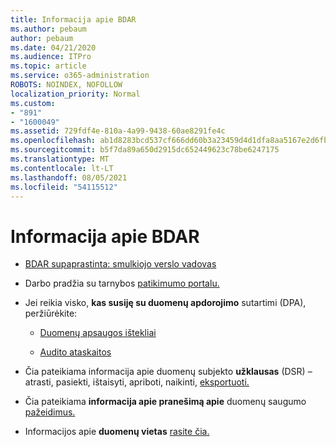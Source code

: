 ```yaml
---
title: Informacija apie BDAR
ms.author: pebaum
author: pebaum
ms.date: 04/21/2020
ms.audience: ITPro
ms.topic: article
ms.service: o365-administration
ROBOTS: NOINDEX, NOFOLLOW
localization_priority: Normal
ms.custom:
- "891"
- "1600049"
ms.assetid: 729fdf4e-810a-4a99-9438-60ae8291fe4c
ms.openlocfilehash: ab1d8283bcd537cf666dd60b3a23459d4d1dfa8aa5167e2d6fb2a9b779b4b3e1
ms.sourcegitcommit: b5f7da89a650d2915dc652449623c78be6247175
ms.translationtype: MT
ms.contentlocale: lt-LT
ms.lasthandoff: 08/05/2021
ms.locfileid: "54115512"
---
```

# <a name="information-about-gdpr"></a>Informacija apie BDAR

- [BDAR supaprastinta: smulkiojo verslo vadovas](/microsoft-365/admin/security-and-compliance/gdpr-compliance)

- Darbo pradžia su tarnybos [patikimumo portalu.](https://servicetrust.microsoft.com/ViewPage/GDPRGetStarted)

- Jei reikia visko, **kas susiję su duomenų apdorojimo** sutartimi (DPA), peržiūrėkite:

  - [Duomenų apsaugos ištekliai](https://servicetrust.microsoft.com/ViewPage/TrustDocuments)

  - [Audito ataskaitos](https://servicetrust.microsoft.com/ViewPage/MSComplianceGuide)

- Čia pateikiama informacija apie duomenų subjekto **užklausas** (DSR) – atrasti, pasiekti, ištaisyti, apriboti, naikinti, [eksportuoti.](/microsoft-365/compliance/gdpr-dsr-office365)

- Čia pateikiama **informacija apie pranešimą apie** duomenų saugumo [pažeidimus.](https://servicetrust.microsoft.com/ViewPage/GDPRBreach)

- Informacijos apie **duomenų vietas** [rasite čia.](https://products.office.com/where-is-your-data-located?ms.officeurl=datamaps&amp;geo=All#All)

